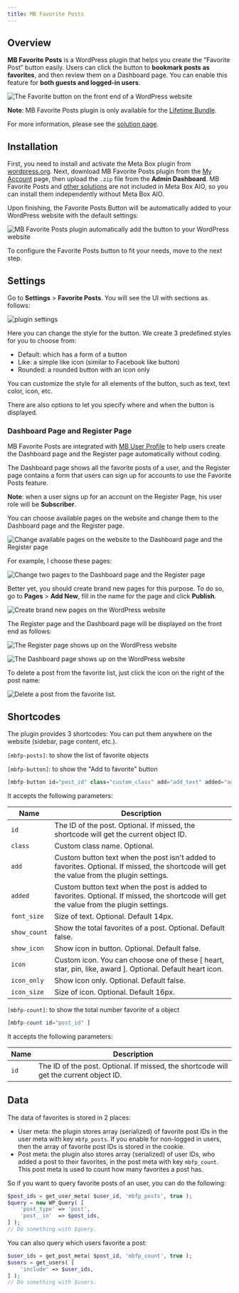 ```yaml
---
title: MB Favorite Posts
---
```


## Overview

**MB Favorite Posts** is a WordPress plugin that helps you create the “Favorite Post” button easily. Users can click the button to **bookmark posts as favorites**, and then review them on a Dashboard page. You can enable this feature for **both guests and logged-in users**.

![The Favorite button on the front end of a WordPress website](https://i.imgur.com/JIiikVW.png)

**Note**: MB Favorite Posts plugin is only available for the [Lifetime Bundle](https://metabox.io/pricing/).

For more information, please see the [solution page](https://metabox.io/plugins/mb-favorite-posts/).

## Installation

First, you need to install and activate the Meta Box plugin from [wordpress.org](https://wordpress.org/plugins/meta-box/). Next, download MB Favorite Posts plugin from the [My Account](https://metabox.io/my-account/) page, then upload the <code>.zip</code> file from the **Admin Dashboard**. MB Favorite Posts and [other solutions](https://metabox.io/product-category/solutions/) are not included in Meta Box AIO, so you can install them independently without Meta Box AIO.

Upon finishing, the Favorite Posts Button will be automatically added to your WordPress website with the default settings:

![MB Favorite Posts plugin automatically add the button to your WordPress website](https://i.imgur.com/y5MAFRk.png)

To configure the Favorite Posts button to fit your needs, move to the next step.

## Settings

Go to **Settings** > **Favorite Posts**. You will see the UI with sections as follows:

![plugin settings](https://i.imgur.com/xLgurGV.png)

Here you can change the style for the button. We create 3 predefined styles for you to choose from:

- Default: which has a form of a button
- Like: a simple like icon (similar to Facebook like button)
- Rounded: a rounded button with an icon only

You can customize the style for all elements of the button, such as text, text color, icon, etc.

There are also options to let you specify where and when the button is displayed.

### Dashboard Page and Register Page

MB Favorite Posts are integrated with [MB User Profile](https://metabox.io/plugins/mb-user-profile/) to help users create the Dashboard page and the Register page automatically without coding.

The Dashboard page shows all the favorite posts of a user, and the Register page contains a form that users can sign up for accounts to use the Favorite Posts feature.

**Note**: when a user signs up for an account on the Register Page, his user role will be **Subscriber**.

You can choose available pages on the website and change them to the Dashboard page and the Register page.

![Change available pages on the website to the Dashboard page and the Register page](https://i.imgur.com/UMR7SsL.png)

For example, I choose these pages:

![Change two pages to the Dashboard page and the Register page](https://i.imgur.com/6e5wOLu.png)

Better yet, you should create brand new pages for this purpose. To do so, go to **Pages** > **Add New**, fill in the name for the page and click **Publish**.

![Create brand new pages on the WordPress website](https://i.imgur.com/6lDi2YI.png)

The Register page and the Dashboard page will be displayed on the front end as follows:

![The Register page shows up on the WordPress website](https://i.imgur.com/uwH64JE.png)

![The Dashboard page shows up on the WordPress website](https://i.imgur.com/4uDV7P1.png)

To delete a post from the favorite list, just click the icon on the right of the post name:

![Delete a post from the favorite list.](https://i.imgur.com/KxbKTyf.png)

## Shortcodes

The plugin provides 3 shortcodes:
You can put them anywhere on the website (sidebar, page content, etc.).

`[mbfp-posts]`: to show the list of favorite objects

`[mbfp-button]`: to show the "Add to favorite" button

```php
[mbfp-button id="post_id" class="custom_class" add="add_text" added="added_text" show_count="true"]
```
It accepts the following parameters:

Name|Description
---|---
`id`|The ID of the post. Optional. If missed, the shortcode will get the current object ID.
`class`|Custom class name. Optional.
`add`|Custom button text when the post isn't added to favorites. Optional. If missed, the shortcode will get the value from the plugin settings.
`added`|Custom button text when the post is added to favorites. Optional. If missed, the shortcode will get the value from the plugin settings.
`font_size`|Size of text. Optional. Default 14px.
`show_count`|Show the total favorites of a post. Optional. Default false.
`show_icon`|Show icon in button. Optional. Default false.
`icon`|Custom icon. You can choose one of these [ heart, star, pin, like, award ]. Optional. Default heart icon.
`icon_only`|Show icon only. Optional. Default false.
`icon_size`|Size of icon. Optional. Default 16px.


`[mbfp-count]`: to show the total number favorite of a object
```php
[mbfp-count id="post_id" ]
```
It accepts the following parameters:

Name|Description
---|---
`id`|The ID of the post. Optional. If missed, the shortcode will get the current object ID.

## Data

The data of favorites is stored in 2 places:

- User meta: the plugin stores array (serialized) of favorite post IDs in the user meta with key `mbfp_posts`. If you enable for non-logged in users, then the array of favorite post IDs is stored in the cookie.
- Post meta: the plugin also stores array (serialized) of user IDs, who added a post to their favorites, in the post meta with key `mbfp_count`. This post meta is used to count how many favorites a post has.

So if you want to query favorite posts of an user, you can do the following:

```php
$post_ids = get_user_meta( $user_id, 'mbfp_posts', true );
$query = new WP_Query( [
    'post_type' => 'post',
    'post__in'  => $post_ids,
] );
// Do something with $query.
```

You can also query which users favorite a post:

```php
$user_ids = get_post_meta( $post_id, 'mbfp_count', true );
$users = get_users( [
    'include' => $user_ids,
] );
// Do something with $users.
```
